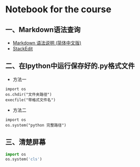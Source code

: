# Notebook for the course
## 一、Markdown语法查询
- [Markdown 语法说明 (简体中文版)](http://www.appinn.com/markdown/)
- [StackEdit](https://stackedit.io/editor)

## 二、在Ipython中运行保存好的.py格式文件
- 方法一
```
import os
os.chdir("文件夹路径")
execfile("带格式文件名")
```
- 方法二
```
import os
os.system("python 完整路径")
```

## 三、清楚屏幕
```python
import os
os.system('cls')
```
